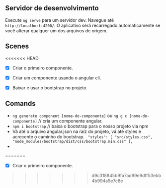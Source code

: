 ## Servidor de desenvolvimento

Execute `ng serve` para um servidor dev. Navegue até `http://localhost:4200/`. 
O aplicativo será recarregado automaticamente se você alterar qualquer um dos arquivos de origem.

## Scenes

<<<<<<< HEAD
-[x] Criar o primeiro componente.
-[x] Criar um componente usando o angular cli.
-[x] Baixar e usar o bootstrap no projeto.


## Comands
 * `ng generate component [nome-do-componente]` ou `ng g c [nome-do-componente]` // cria um componente angular. 
 * `npm i bootstrap` // baixa o bootstrap para o nosso projeto via npm
 * Vá até o arquivo angular.json na raíz do projeto, vá até styles e acrecente o caminho do bootstrap. ` "styles": [
                 "src/styles.css",
                 "node_modules/bootstrap/dist/css/bootstrap.min.css"
               ],` 
* 
=======
- [x] Criar o primeiro componente.
>>>>>>> d9c318845b9fa7ad99e9dff53ebb4b994a5e7c8e
